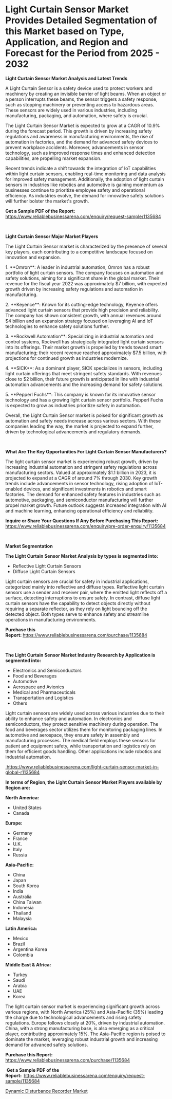 <p><h1>Light Curtain Sensor Market Provides Detailed Segmentation of this Market based on Type, Application, and Region and Forecast for the Period from 2025 - 2032</h1></p><p><strong>Light Curtain Sensor Market Analysis and Latest Trends</strong></p>
<p><p>A Light Curtain Sensor is a safety device used to protect workers and machinery by creating an invisible barrier of light beams. When an object or a person interrupts these beams, the sensor triggers a safety response, such as stopping machinery or preventing access to hazardous areas. These sensors are widely used in various industries, including manufacturing, packaging, and automation, where safety is crucial.</p><p>The Light Curtain Sensor Market is expected to grow at a CAGR of 10.9% during the forecast period. This growth is driven by increasing safety regulations and awareness in manufacturing environments, the rise of automation in factories, and the demand for advanced safety devices to prevent workplace accidents. Moreover, advancements in sensor technology, such as improved response times and enhanced detection capabilities, are propelling market expansion.</p><p>Recent trends indicate a shift towards the integration of IoT capabilities within light curtain sensors, enabling real-time monitoring and data analysis for improved safety management. Additionally, the adoption of light curtain sensors in industries like robotics and automotive is gaining momentum as businesses continue to prioritize employee safety and operational efficiency. As industries evolve, the demand for innovative safety solutions will further bolster the market's growth.</p></p>
<p><strong>Get a Sample PDF of the Report:&nbsp;</strong> <a href="https://www.reliablebusinessarena.com/enquiry/request-sample/1135684?utm_campaign=1789&utm_medium=2&utm_source=Github&utm_content=ia&utm_term=10022025&utm_id=light-curtain-sensor">https://www.reliablebusinessarena.com/enquiry/request-sample/1135684</a></p>
<p>&nbsp;</p>
<p><strong>Light Curtain Sensor Major Market Players</strong></p>
<p><p>The Light Curtain Sensor market is characterized by the presence of several key players, each contributing to a competitive landscape focused on innovation and expansion. </p><p>1. **Omron**: A leader in industrial automation, Omron has a robust portfolio of light curtain sensors. The company focuses on automation and safety solutions, aiming for a significant share in the global market. Their revenue for the fiscal year 2022 was approximately $7 billion, with expected growth driven by increasing safety regulations and automation in manufacturing.</p><p>2. **Keyence**: Known for its cutting-edge technology, Keyence offers advanced light curtain sensors that provide high precision and reliability. The company has shown consistent growth, with annual revenues around $4 billion and an expansion strategy focused on leveraging AI and IoT technologies to enhance safety solutions further.</p><p>3. **Rockwell Automation**: Specializing in industrial automation and control systems, Rockwell has strategically integrated light curtain sensors into its offerings. Their market growth is propelled by trends toward smart manufacturing; their recent revenue reached approximately $7.5 billion, with projections for continued growth as industries modernize.</p><p>4. **SICK**: As a dominant player, SICK specializes in sensors, including light curtain offerings that meet stringent safety standards. With revenues close to $2 billion, their future growth is anticipated in line with industrial automation advancements and the increasing demand for safety solutions.</p><p>5. **Pepperl Fuchs**: This company is known for its innovative sensor technology and has a growing light curtain sensor portfolio. Pepperl Fuchs is expected to grow as industries prioritize safety in automation.</p><p>Overall, the Light Curtain Sensor market is poised for significant growth as automation and safety needs increase across various sectors. With these companies leading the way, the market is projected to expand further, driven by technological advancements and regulatory demands.</p></p>
<p>&nbsp;</p>
<p><strong>What Are The Key Opportunities For Light Curtain Sensor Manufacturers?</strong></p>
<p><p>The light curtain sensor market is experiencing robust growth, driven by increasing industrial automation and stringent safety regulations across manufacturing sectors. Valued at approximately $1.1 billion in 2023, it is projected to expand at a CAGR of around 7% through 2030. Key growth trends include advancements in sensor technology, rising adoption of IoT-enabled devices, and significant investments in robotics and smart factories. The demand for enhanced safety features in industries such as automotive, packaging, and semiconductor manufacturing will further propel market growth. Future outlook suggests increased integration with AI and machine learning, enhancing operational efficiency and reliability.</p></p>
<p><strong>Inquire or Share Your Questions If Any Before Purchasing This Report:</strong> <a href="https://www.reliablebusinessarena.com/enquiry/pre-order-enquiry/1135684?utm_campaign=1789&utm_medium=2&utm_source=Github&utm_content=ia&utm_term=10022025&utm_id=light-curtain-sensor">https://www.reliablebusinessarena.com/enquiry/pre-order-enquiry/1135684</a></p>
<p>&nbsp;</p>
<p><strong>Market Segmentation</strong></p>
<p><strong>The Light Curtain Sensor Market Analysis by types is segmented into:</strong></p>
<p><ul><li>Reflective Light Curtain Sensors</li><li>Diffuse Light Curtain Sensors</li></ul></p>
<p><p>Light curtain sensors are crucial for safety in industrial applications, categorized mainly into reflective and diffuse types. Reflective light curtain sensors use a sender and receiver pair, where the emitted light reflects off a surface, detecting interruptions to ensure safety. In contrast, diffuse light curtain sensors have the capability to detect objects directly without requiring a separate reflector, as they rely on light bouncing off the detected object. Both types serve to enhance safety and streamline operations in manufacturing environments.</p></p>
<p><strong>Purchase this Report:&nbsp;</strong><a href="https://www.reliablebusinessarena.com/purchase/1135684?utm_campaign=1789&utm_medium=2&utm_source=Github&utm_content=ia&utm_term=10022025&utm_id=light-curtain-sensor">https://www.reliablebusinessarena.com/purchase/1135684</a></p>
<p>&nbsp;</p>
<p><strong>The Light Curtain Sensor Market Industry Research by Application is segmented into:</strong></p>
<p><ul><li>Electronics and Semiconductors</li><li>Food and Beverages</li><li>Automotive</li><li>Aerospace and Avionics</li><li>Medical and Pharmaceuticals</li><li>Transportation and Logistics</li><li>Others</li></ul></p>
<p><p>Light curtain sensors are widely used across various industries due to their ability to enhance safety and automation. In electronics and semiconductors, they protect sensitive machinery during operation. The food and beverages sector utilizes them for monitoring packaging lines. In automotive and aerospace, they ensure safety in assembly and manufacturing processes. The medical field employs these sensors for patient and equipment safety, while transportation and logistics rely on them for efficient goods handling. Other applications include robotics and industrial automation.</p></p>
<p><a href="https://www.reliablebusinessarena.com/light-curtain-sensor-market-in-global-r1135684?utm_campaign=1789&utm_medium=2&utm_source=Github&utm_content=ia&utm_term=10022025&utm_id=light-curtain-sensor">&nbsp;https://www.reliablebusinessarena.com/light-curtain-sensor-market-in-global-r1135684</a></p>
<p><strong>In terms of Region, the Light Curtain Sensor Market Players available by Region are:</strong></p>
<p>
    <p> <strong> North America: </strong>
        <ul>
            <li>United States</li>
            <li>Canada</li>
        </ul>
        </p> 
    <p> <strong> Europe: </strong>
        <ul>
            <li>Germany</li>
            <li>France</li>
            <li>U.K.</li>
            <li>Italy</li>
            <li>Russia</li>
        </ul>
        </p> 
    <p> <strong> Asia-Pacific: </strong>
        <ul>
            <li>China</li>
            <li>Japan</li>
            <li>South Korea</li>
            <li>India</li>
            <li>Australia</li>
            <li>China Taiwan</li>
            <li>Indonesia</li>
            <li>Thailand</li>
            <li>Malaysia</li>
        </ul>
        </p> 
    <p> <strong> Latin America: </strong>
        <ul>
            <li>Mexico</li>
            <li>Brazil</li>
            <li>Argentina Korea</li>
            <li>Colombia</li>
        </ul>
        </p> 
    <p> <strong> Middle East & Africa: </strong>
        <ul>
            <li>Turkey</li>
            <li>Saudi</li>
            <li>Arabia</li>
            <li>UAE</li>
            <li>Korea</li>
        </ul>
    </p>
    </p>
<p><p>The light curtain sensor market is experiencing significant growth across various regions, with North America (25%) and Asia-Pacific (35%) leading the charge due to technological advancements and rising safety regulations. Europe follows closely at 20%, driven by industrial automation. China, with a strong manufacturing base, is also emerging as a critical player, contributing approximately 15%. The Asia-Pacific region is poised to dominate the market, leveraging robust industrial growth and increasing demand for advanced safety solutions.</p></p>
<p><strong>Purchase this Report: </strong><a href="https://www.reliablebusinessarena.com/purchase/1135684?utm_campaign=1789&utm_medium=2&utm_source=Github&utm_content=ia&utm_term=10022025&utm_id=light-curtain-sensor">https://www.reliablebusinessarena.com/purchase/1135684</a></p>
<p>&nbsp;<strong>Get a Sample PDF of the Report:&nbsp;&nbsp;</strong><a href="https://www.reliablebusinessarena.com/enquiry/request-sample/1135684?utm_campaign=1789&utm_medium=2&utm_source=Github&utm_content=ia&utm_term=10022025&utm_id=light-curtain-sensor">https://www.reliablebusinessarena.com/enquiry/request-sample/1135684</a></p>
<p><strong></strong></p>
<p><p><a href="https://github.com/marlanamarvn/Market-Research-Report-List-1/blob/main/dynamic-disturbance-recorder-market.md?utm_campaign=1789&utm_medium=2&utm_source=Github&utm_content=ia&utm_term=10022025&utm_id=light-curtain-sensor">Dynamic Disturbance Recorder Market</a></p></p>